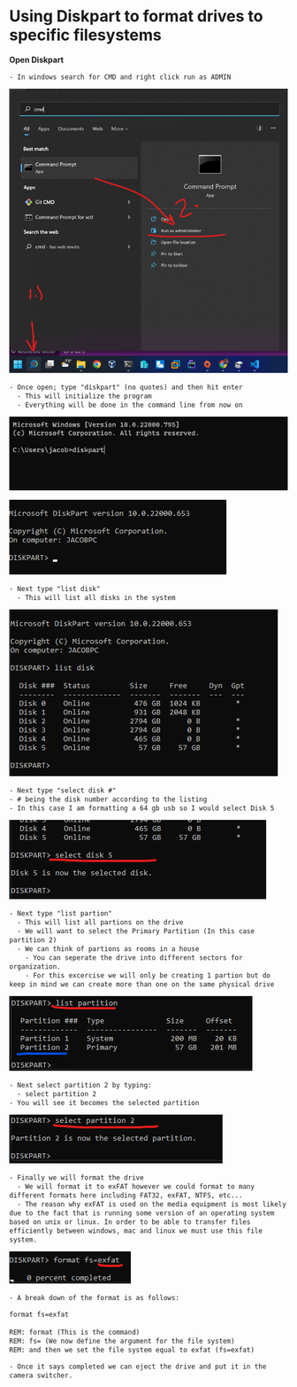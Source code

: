 # Using Diskpart to format drives to specific filesystems

**Open Diskpart**
    
    - In windows search for CMD and right click run as ADMIN

![](images/startMenu.png)
    
    - Once open; type "diskpart" (no quotes) and then hit enter
      - This will initialize the program
      - Everything will be done in the command line from now on

![](images/cmdDiskpart.png)

![](images/diskPartInit.png)

    - Next type "list disk"
      - This will list all disks in the system

![](images/listDisks.png)

    - Next type "select disk #" 
    - # being the disk number according to the listing
    - In this case I am formatting a 64 gb usb so I would select Disk 5

![](images/selectDisk.png)

    - Next type "list partion"
      - This will list all partions on the drive
      - We will want to select the Primary Partition (In this case partition 2)
      - We can think of partions as rooms in a house
        - You can seperate the drive into different sectors for organization.
        - For this excercise we will only be creating 1 partion but do keep in mind we can create more than one on the same physical drive

![](images/listPartition.png)

    - Next select partition 2 by typing:
      - select partition 2
    - You will see it becomes the selected partition

![](images/selectPartition.png)

    - Finally we will format the drive
      - We will format it to exFAT however we could format to many different formats here including FAT32, exFAT, NTFS, etc...
      - The reason why exFAT is used on the media equipment is most likely due to the fact that is running some version of an operating system based on unix or linux. In order to be able to transfer files efficiently between windows, mac and linux we must use this file system.

![](images/format_exFAT.png)

    - A break down of the format is as follows:

```CMD
format fs=exfat

REM: format (This is the command)
REM: fs= (We now define the argument for the file system)
REM: and then we set the file system equal to exfat (fs=exfat)
```

    - Once it says completed we can eject the drive and put it in the camera switcher.